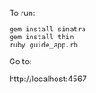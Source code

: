 To run:

    gem install sinatra
    gem install thin
    ruby guide_app.rb

Go to:

http://localhost:4567
 
